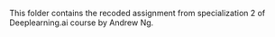 This folder contains the recoded assignment from specialization 2 of Deeplearning.ai course by Andrew Ng. 